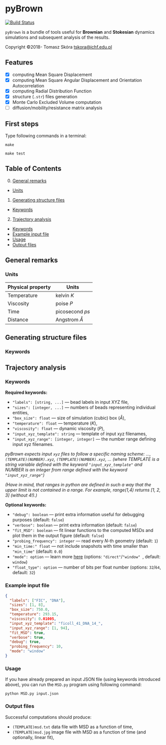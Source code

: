 # pyBrown

[![Build Status](https://travis-ci.com/tskora/pyBrown.svg?branch=develop)](https://travis-ci.com/tskora/pyBrown)

`pyBrown` is a bundle of tools useful for **Brownian** and **Stokesian** dynamics
simulations and subsequent analysis of the results.

Copyright &copy;2018- Tomasz Skóra [tskora@ichf.edu.pl](mailto:tskora@ichf.edu.pl)

## Features

- [x] computing Mean Square Displacement
- [x] computing Mean Square Angular Displacement and Orientation Autocorrelation
- [x] computing Radial Distribution Function
- [x] structure (`.str`) files generation
- [x] Monte Carlo Excluded Volume computation
- [ ] diffusion/mobility/resistance matrix analysis

## First steps

Type following commands in a terminal:

`make`

`make test`

## Table of Contents

0. [General remarks](#gen)
* [Units](#gen.units)
1. [Generating structure files](#strs)
* [Keywords](#strs.keywords)
2. [Trajectory analysis](#traj)
* [Keywords](#traj.keywords)
* [Example input file](#traj.example)
* [Usage](#traj.usage)
* [Output files](#traj.output)

<a name="gen"></a>
## General remarks
<a name="gen.units"></a>
### Units
| Physical property | Units |
|---|---|
| Temperature | kelvin *K* |
| Viscosity | poise *P* |
| Time | picosecond *ps* |
| Distance | Angstrom *Å* |

<a name="strs"></a>
## Generating structure files
<a name="strs.keywords"></a>
### Keywords

<a name="traj"></a>
## Trajectory analysis
<a name="traj.keywords"></a>
### Keywords
**Required keywords:**

* `"labels": [string, ...]` &mdash; bead labels in input XYZ file,
* `"sizes": [integer, ...]` &mdash; numbers of beads representing individual entities,
* `"box_size": float` &mdash; size of simulation (cubic) box (*Å*),
* `"temperature": float` &mdash; temperature (*K*),
* `"viscosity": float` &mdash; dynamic viscosity (*P*),
* `"input_xyz_template": string` &mdash; template of input xyz filenames,
* `"input_xyz_range": [integer, integer]` &mdash; the number range defining input xyz filenames.

*pyBrown expects input `xyz` files to follow a specific naming scheme:
..., `(TEMPLATE)(NUMBER).xyz`, `(TEMPLATE)(NUMBER).xyz`, ...
(where TEMPLATE is a string variable defined with the keyword `"input_xyz_template"` and NUMBER is an integer from range defined with the keyword `"input_xyz_range"`)*

*(Have in mind, that ranges in python are defined in such a way that the upper limit is not contained in a range. For example, range(1,4) returns [1, 2, 3]  (without 4!).)*

**Optional keywords:**

* `"debug": boolean` &mdash; print extra information useful for debugging purposes (default: `false`)
* `"verbose": boolean` &mdash; print extra information (default: `false`)
* `"fit_MSD": boolean` &mdash; fit linear functions to the computed MSDs and plot them in the output figure (default: `false`)
* `"probing_frequency": integer` &mdash; read every *N*-th geometry (default: `1`)
* `"min_time:" float` &mdash; not include snapshots with time smaller than `"min_time"` (default: `0.0`)
* `"mode": option` &mdash; learn more [here](https://freud.readthedocs.io/en/v2.0.1/modules/msd.html) (options: `"direct"`/`"window" `, default: `window`)
* `"float_type": option` &mdash; number of bits per float number (options: `32`/`64`, default: `32`)

<!-- *pyBrown demands from input `enr` files a following naming scheme:
..., `(TEMPLATE)(NUMBER).enr`, `(TEMPLATE)(NUMBER).enr`, ...
(where TEMPLATE is a string variable defined with the keyword `"input_enr_template"` and NUMBER is an integer from range defined with the keyword `"input_enr_range"`)*

* `"input_enr_template": string` &mdash; template of input enr filenames.
* `"input_enr_range": [integer, integer]` &mdash; the number range defining input enr filenames.

*(Have in mind, that ranges in python are defined in such a way that the upper limit is not contained in a range. For example, range(1,4) returns 1, 2 and 3 (without 4!).)* -->

<a name="traj.example"></a>
### Example input file

```json
{
  "labels": ["FIC", "DNA"],
  "sizes": [1, 8],
  "box_size": 750.0,
  "temperature": 293.15,
  "viscosity": 0.01005,
  "input_xyz_template": "ficoll_41_DNA_14_",
  "input_xyz_range": [1, 94],
  "fit_MSD": true,
  "verbose": true,
  "debug": true,
  "probing_frequency": 10,
  "mode": "window"
}
```

<a name="traj.usage"></a>
### Usage
If you have already prepared an input JSON file (using keywords introduced above), you can run the `MSD.py` program using following command:

`python MSD.py input.json`

<a name="traj.output"></a>
### Output files

Successful computations should produce:
* `(TEMPLATE)msd.txt` data file with MSD as a function of time,
* `(TEMPLATE)msd.jpg` image file with MSD as a function of time (and optionally, linear fit),
<!-- * `(TEMPLATE)enr.jpg` image file with total energy as a function of time, if `"input_enr_template"` and `"input_enr_range"` are present in the input JSON file. -->